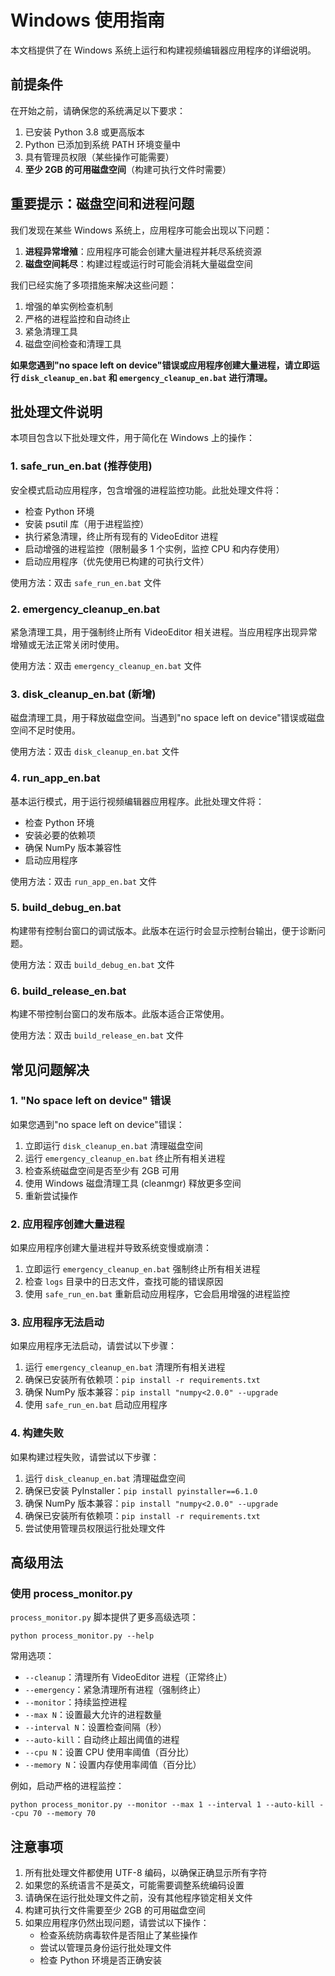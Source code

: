 # Windows 使用指南

本文档提供了在 Windows 系统上运行和构建视频编辑器应用程序的详细说明。

## 前提条件

在开始之前，请确保您的系统满足以下要求：

1. 已安装 Python 3.8 或更高版本
2. Python 已添加到系统 PATH 环境变量中
3. 具有管理员权限（某些操作可能需要）
4. **至少 2GB 的可用磁盘空间**（构建可执行文件时需要）

## 重要提示：磁盘空间和进程问题

我们发现在某些 Windows 系统上，应用程序可能会出现以下问题：

1. **进程异常增殖**：应用程序可能会创建大量进程并耗尽系统资源
2. **磁盘空间耗尽**：构建过程或运行时可能会消耗大量磁盘空间

我们已经实施了多项措施来解决这些问题：

1. 增强的单实例检查机制
2. 严格的进程监控和自动终止
3. 紧急清理工具
4. 磁盘空间检查和清理工具

**如果您遇到"no space left on device"错误或应用程序创建大量进程，请立即运行 `disk_cleanup_en.bat` 和 `emergency_cleanup_en.bat` 进行清理。**

## 批处理文件说明

本项目包含以下批处理文件，用于简化在 Windows 上的操作：

### 1. safe_run_en.bat (推荐使用)

安全模式启动应用程序，包含增强的进程监控功能。此批处理文件将：
- 检查 Python 环境
- 安装 psutil 库（用于进程监控）
- 执行紧急清理，终止所有现有的 VideoEditor 进程
- 启动增强的进程监控（限制最多 1 个实例，监控 CPU 和内存使用）
- 启动应用程序（优先使用已构建的可执行文件）

使用方法：双击 `safe_run_en.bat` 文件

### 2. emergency_cleanup_en.bat

紧急清理工具，用于强制终止所有 VideoEditor 相关进程。当应用程序出现异常增殖或无法正常关闭时使用。

使用方法：双击 `emergency_cleanup_en.bat` 文件

### 3. disk_cleanup_en.bat (新增)

磁盘清理工具，用于释放磁盘空间。当遇到"no space left on device"错误或磁盘空间不足时使用。

使用方法：双击 `disk_cleanup_en.bat` 文件

### 4. run_app_en.bat

基本运行模式，用于运行视频编辑器应用程序。此批处理文件将：
- 检查 Python 环境
- 安装必要的依赖项
- 确保 NumPy 版本兼容性
- 启动应用程序

使用方法：双击 `run_app_en.bat` 文件

### 5. build_debug_en.bat

构建带有控制台窗口的调试版本。此版本在运行时会显示控制台输出，便于诊断问题。

使用方法：双击 `build_debug_en.bat` 文件

### 6. build_release_en.bat

构建不带控制台窗口的发布版本。此版本适合正常使用。

使用方法：双击 `build_release_en.bat` 文件

## 常见问题解决

### 1. "No space left on device" 错误

如果您遇到"no space left on device"错误：

1. 立即运行 `disk_cleanup_en.bat` 清理磁盘空间
2. 运行 `emergency_cleanup_en.bat` 终止所有相关进程
3. 检查系统磁盘空间是否至少有 2GB 可用
4. 使用 Windows 磁盘清理工具 (cleanmgr) 释放更多空间
5. 重新尝试操作

### 2. 应用程序创建大量进程

如果应用程序创建大量进程并导致系统变慢或崩溃：

1. 立即运行 `emergency_cleanup_en.bat` 强制终止所有相关进程
2. 检查 `logs` 目录中的日志文件，查找可能的错误原因
3. 使用 `safe_run_en.bat` 重新启动应用程序，它会启用增强的进程监控

### 3. 应用程序无法启动

如果应用程序无法启动，请尝试以下步骤：

1. 运行 `emergency_cleanup_en.bat` 清理所有相关进程
2. 确保已安装所有依赖项：`pip install -r requirements.txt`
3. 确保 NumPy 版本兼容：`pip install "numpy<2.0.0" --upgrade`
4. 使用 `safe_run_en.bat` 启动应用程序

### 4. 构建失败

如果构建过程失败，请尝试以下步骤：

1. 运行 `disk_cleanup_en.bat` 清理磁盘空间
2. 确保已安装 PyInstaller：`pip install pyinstaller==6.1.0`
3. 确保 NumPy 版本兼容：`pip install "numpy<2.0.0" --upgrade`
4. 确保已安装所有依赖项：`pip install -r requirements.txt`
5. 尝试使用管理员权限运行批处理文件

## 高级用法

### 使用 process_monitor.py

`process_monitor.py` 脚本提供了更多高级选项：

```
python process_monitor.py --help
```

常用选项：
- `--cleanup`：清理所有 VideoEditor 进程（正常终止）
- `--emergency`：紧急清理所有进程（强制终止）
- `--monitor`：持续监控进程
- `--max N`：设置最大允许的进程数量
- `--interval N`：设置检查间隔（秒）
- `--auto-kill`：自动终止超出阈值的进程
- `--cpu N`：设置 CPU 使用率阈值（百分比）
- `--memory N`：设置内存使用率阈值（百分比）

例如，启动严格的进程监控：
```
python process_monitor.py --monitor --max 1 --interval 1 --auto-kill --cpu 70 --memory 70
```

## 注意事项

1. 所有批处理文件都使用 UTF-8 编码，以确保正确显示所有字符
2. 如果您的系统语言不是英文，可能需要调整系统编码设置
3. 请确保在运行批处理文件之前，没有其他程序锁定相关文件
4. 构建可执行文件需要至少 2GB 的可用磁盘空间
5. 如果应用程序仍然出现问题，请尝试以下操作：
   - 检查系统防病毒软件是否阻止了某些操作
   - 尝试以管理员身份运行批处理文件
   - 检查 Python 环境是否正确安装 